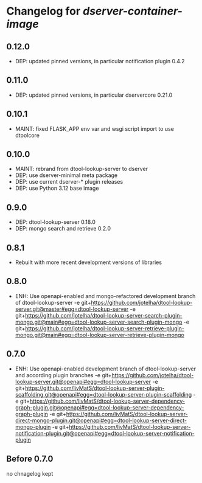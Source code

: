 # Changelog for *dserver-container-image*

## 0.12.0

- DEP: updated pinned versions, in particular notification plugin 0.4.2

## 0.11.0

- DEP: updated pinned versions, in particular dservercore 0.21.0

## 0.10.1

- MAINT: fixed FLASK_APP env var and wsgi script import to use dtoolcore

## 0.10.0

- MAINT: rebrand from dtool-lookup-server to dserver
- DEP: use dserver-minimal meta package
- DEP: use current dserver-* plugin releases
- DEP: use Python 3.12 base image

## 0.9.0

- DEP: dtool-lookup-server 0.18.0
- DEP: mongo search and retrieve 0.2.0

## 0.8.1

- Rebuilt with more recent development versions of libraries

## 0.8.0

- ENH: Use openapi-enabled and mongo-refactored development branch of dtool-lookup-server
  -e git+https://github.com/jotelha/dtool-lookup-server.git@master#egg=dtool-lookup-server
  -e git+https://github.com/jotelha/dtool-lookup-server-search-plugin-mongo.git@main#egg=dtool-lookup-server-search-plugin-mongo
  -e git+https://github.com/jotelha/dtool-lookup-server-retrieve-plugin-mongo.git@main#egg=dtool-lookup-server-retrieve-plugin-mongo

## 0.7.0

- ENH: Use openapi-enabled development branch of dtool-lookup-server and according plugin branches
  -e git+https://github.com/jotelha/dtool-lookup-server.git@openapi#egg=dtool-lookup-server
  -e git+https://github.com/livMatS/dtool-lookup-server-plugin-scaffolding.git@openapi#egg=dtool-lookup-server-plugin-scaffolding
  -e git+https://github.com/livMatS/dtool-lookup-server-dependency-graph-plugin.git@openapi#egg=dtool-lookup-server-dependency-graph-plugin
  -e git+https://github.com/livMatS/dtool-lookup-server-direct-mongo-plugin.git@openapi#egg=dtool-lookup-server-direct-mongo-plugin
  -e git+https://github.com/livMatS/dtool-lookup-server-notification-plugin.git@openapi#egg=dtool-lookup-server-notification-plugin


## Before 0.7.0

no chnagelog kept
